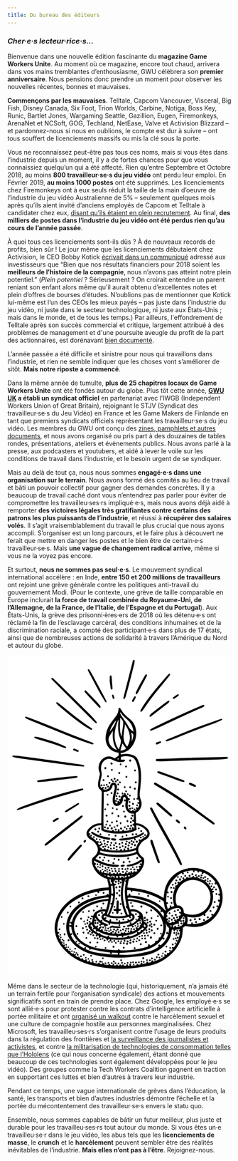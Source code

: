 ```yaml
---
title: Du bureau des éditeurs
---
```

### ***Cher·e·s lecteur·rice·s…***

Bienvenue dans une nouvelle édition fascinante du **magazine Game Workers Unite**. 
Au moment où ce magazine, encore tout chaud, arrivera dans vos mains tremblantes 
d’enthousiasme, GWU célèbrera son **premier anniversaire**. Nous pensions donc 
prendre un moment pour observer les nouvelles récentes, bonnes et mauvaises.


**Commençons par les mauvaises**. Telltale, Capcom Vancouver, Visceral, Big Fish,
Disney Canada, Six Foot, Trion Worlds, Carbine, Notiga, Boss Key, Runic,
Bartlet Jones, Wargaming Seattle, Gazillion, Eugen, Firemonkeys, ArenaNet et NCSoft,
GOG, Techland, NetEase, Valve et Activision Blizzard – et pardonnez-nous si 
nous en oublions, le compte est dur à suivre – ont tous souffert de 
licenciements massifs ou mis la clé sous la porte.


Vous ne reconnaissez peut-être pas tous ces noms, mais si vous êtes dans l’industrie
depuis un moment, il y a de fortes chances pour que vous connaissiez quelqu’un
qui a été affecté. Rien qu’entre Septembre et Octobre 2018, au moins **800
travailleur·se·s du jeu vidéo** ont perdu leur emploi.
En Février 2019, **au moins 1000 postes** ont été supprimés. Les licenciements chez
Firemonkeys ont à eux seuls réduit la taille de la main d’oeuvre de l’industrie
du jeu vidéo Australienne de 5% – seulement quelques mois après qu’ils aient
invité d’anciens employés de Capcom et Telltale à candidater chez eux, [disant
qu’ils étaient en plein recrutement](https://twitter.com/thefiremonkeys/status/1043333183268257792). 
Au final, **des milliers de postes dans l’industrie du jeu vidéo ont été 
perdus rien qu’au cours de l’année passée**.


À quoi tous ces licenciements sont-ils dûs ? À de nouveaux records de
profits, bien sûr ! Le jour même que les licenciements débutaient chez Activision,
le CEO Bobby Kotick [écrivait dans un communiqué](https://kotaku.com/activision-blizzard-begins-massive-layoffs-1832571288) adressé aux investisseurs que
“Bien que nos résultats financiers pour 2018 soient les **meilleurs de l’histoire
de la compagnie**, nous n’avons pas atteint notre plein potentiel.”
(*Plein potentiel* ? Sérieusement ? On croirait entendre un parent reniant son enfant
alors même qu'il aurait obtenu d’excellentes notes et plein d’offres de bourses d’études. N’oublions
pas de mentionner que Kotick lui-même est l’un des CEOs les mieux payés – pas juste
dans l’industrie du jeu vidéo, ni juste dans le secteur technologique, ni juste
aux États-Unis ; mais dans le monde, et de tous les temps.) Par ailleurs, l'effondrement
de Telltale après son succès commercial et critique, largement attribué à des
problèmes de management et d'une poursuite aveugle du profit de la part des actionnaires,
est dorénavant [bien documenté](https://www.youtube.com/watch?v=2VR7Hl6SuXE).

L’année passée a été difficile et sinistre pour nous qui travaillons dans l’industrie,
et rien ne semble indiquer que les choses vont s’améliorer de sitôt.
**Mais notre riposte a commencé**.


Dans la même année de tumulte, **plus de 25 chapitres locaux de Game Workers Unite** ont été fondés autour du globe. Plus tôt cette année, **[GWU UK](https://www.gwu-uk.org/) a établi un syndicat officiel** en partenariat avec l’IWGB (Independent Workers Union of Great Britain), rejoignant le STJV (Syndicat des travailleur·se·s du Jeu Vidéo) en France et les Game Makers de Finlande en tant que premiers syndicats officiels représentant les travailleur·se·s du jeu vidéo. Les membres du GWU ont conçu des [zines, pamphlets et autres documents](https://www.gameworkersunite.org/gwu-literature), et nous avons organisé ou pris part à des douzaines de tables rondes, présentations, ateliers et évènements publics. Nous avons parlé à la presse, aux podcasters et youtubers, et aidé à lever le voile sur les conditions de travail dans l’industrie, et le besoin urgent de se syndiquer.

Mais au delà de tout ça, nous nous sommes **engagé·e·s dans une organisation sur le terrain**. Nous avons formé des comités au lieu de travail et bâti un pouvoir collectif pour gagner des demandes concrètes. Il y a beaucoup de travail caché dont vous n’entendrez pas parler pour éviter de compromettre les travailleu·ses·rs impliqué·e·s, mais nous avons déjà aidé à remporter **des victoires légales très gratifiantes contre certains des patrons les plus puissants de l’industrie**, et réussi à **récupérer des salaires volés**. Il s’agit vraisemblablement du travail le plus crucial que nous ayons accompli. S’organiser est un long parcours, et le faire plus à découvert ne ferait que mettre en danger les postes et le bien être de certain·e·s travailleur·se·s. Mais **une vague de changement radical arrive**, même si vous ne la voyez pas encore.

Et surtout, **nous ne sommes pas seul·e·s**. Le mouvement syndical international accélère : en Inde, **entre 150 et 200 millions de travailleurs** ont rejoint une grève générale contre les politiques anti-travail du gouvernement Modi. (Pour le contexte, une grève de taille comparable en Europe inclurait **la force de travail combinée du Royaume-Uni, de l’Allemagne, de la France, de l’Italie, de l’Espagne et du Portugal**). Aux États-Unis, la grève des prisonni·ères·ers de 2018 où les détenu·e·s ont réclamé la fin de l’esclavage carcéral, des conditions inhumaines et de la discrimination raciale, a compté des participant·e·s dans plus de 17 états, ainsi que de nombreuses actions de solidarité à travers l’Amérique du Nord et autour du globe.

<div class="md-img right off-5">
<img
  src="/images/candle.svg"
  alt="Chandelle"
/>
</div>

Même dans le secteur de la technologie (qui, historiquement, n’a jamais été un terrain fertile pour l’organisation syndicale) des actions et mouvements significatifs sont en train de prendre place. Chez Google, les employé·e·s se sont allié·e·s pour protester contre les contrats d’intelligence artificielle à portée militaire et ont [organisé un walkout](https://twitter.com/GoogleWalkout) contre le harcèlement sexuel et une culture de compagnie hostile aux personnes marginalisées. Chez Microsoft, les travailleu·ses·rs s’organisent contre l’usage de leurs produits dans la régulation des frontières et [la surveillance des journalistes et activistes](https://twitter.com/techworkersco/status/1103502027726995459), et contre [la militarisation de technologies de consommation telles que l’Hololens](https://twitter.com/MsWorkers4) (ce qui nous concerne également, étant donné que beaucoup de ces technologies sont également développées pour le jeu vidéo). Des groupes comme la Tech Workers Coalition gagnent en traction en supportant ces luttes et bien d’autres à travers leur industrie.

Pendant ce temps, une vague internationale de grèves dans l’éducation, la santé, les transports et bien d’autres industries démontre l’échelle et la portée du mécontentement des travailleur·se·s envers le statu quo.

Ensemble, nous sommes capables de bâtir un futur meilleur, plus juste et durable pour les travailleu·ses·rs tout autour du monde. Si vous êtes un·e travailleu·se·r dans le jeu vidéo, les abus tels que les **licenciements de masse**, le **crunch** et le **harcèlement** peuvent sembler être des réalités inévitables de l’industrie. **Mais elles n’ont pas à l’être**. Rejoignez-nous.
